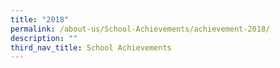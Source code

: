 ```yaml
---
title: "2018"
permalink: /about-us/School-Achievements/achievement-2018/
description: ""
third_nav_title: School Achievements
---
```

